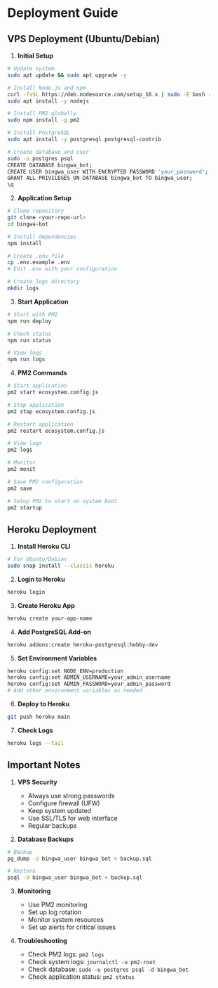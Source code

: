 # Deployment Guide

## VPS Deployment (Ubuntu/Debian)

1. **Initial Setup**
```bash
# Update system
sudo apt update && sudo apt upgrade -y

# Install Node.js and npm
curl -fsSL https://deb.nodesource.com/setup_16.x | sudo -E bash -
sudo apt install -y nodejs

# Install PM2 globally
sudo npm install -g pm2

# Install PostgreSQL
sudo apt install -y postgresql postgresql-contrib

# Create database and user
sudo -u postgres psql
CREATE DATABASE bingwa_bot;
CREATE USER bingwa_user WITH ENCRYPTED PASSWORD 'your_password';
GRANT ALL PRIVILEGES ON DATABASE bingwa_bot TO bingwa_user;
\q
```

2. **Application Setup**
```bash
# Clone repository
git clone <your-repo-url>
cd bingwa-bot

# Install dependencies
npm install

# Create .env file
cp .env.example .env
# Edit .env with your configuration

# Create logs directory
mkdir logs
```

3. **Start Application**
```bash
# Start with PM2
npm run deploy

# Check status
npm run status

# View logs
npm run logs
```

4. **PM2 Commands**
```bash
# Start application
pm2 start ecosystem.config.js

# Stop application
pm2 stop ecosystem.config.js

# Restart application
pm2 restart ecosystem.config.js

# View logs
pm2 logs

# Monitor
pm2 monit

# Save PM2 configuration
pm2 save

# Setup PM2 to start on system boot
pm2 startup
```

## Heroku Deployment

1. **Install Heroku CLI**
```bash
# For Ubuntu/Debian
sudo snap install --classic heroku
```

2. **Login to Heroku**
```bash
heroku login
```

3. **Create Heroku App**
```bash
heroku create your-app-name
```

4. **Add PostgreSQL Add-on**
```bash
heroku addons:create heroku-postgresql:hobby-dev
```

5. **Set Environment Variables**
```bash
heroku config:set NODE_ENV=production
heroku config:set ADMIN_USERNAME=your_admin_username
heroku config:set ADMIN_PASSWORD=your_admin_password
# Add other environment variables as needed
```

6. **Deploy to Heroku**
```bash
git push heroku main
```

7. **Check Logs**
```bash
heroku logs --tail
```

## Important Notes

1. **VPS Security**
   - Always use strong passwords
   - Configure firewall (UFW)
   - Keep system updated
   - Use SSL/TLS for web interface
   - Regular backups

2. **Database Backups**
```bash
# Backup
pg_dump -U bingwa_user bingwa_bot > backup.sql

# Restore
psql -U bingwa_user bingwa_bot < backup.sql
```

3. **Monitoring**
   - Use PM2 monitoring
   - Set up log rotation
   - Monitor system resources
   - Set up alerts for critical issues

4. **Troubleshooting**
   - Check PM2 logs: `pm2 logs`
   - Check system logs: `journalctl -u pm2-root`
   - Check database: `sudo -u postgres psql -d bingwa_bot`
   - Check application status: `pm2 status` 